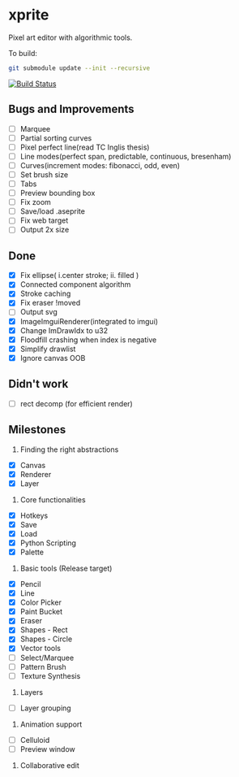 # xprite

Pixel art editor with algorithmic tools.

To build:

```bash
git submodule update --init --recursive
```

[![Build Status](https://travis-ci.org/rickyhan/xprite-editor.svg?branch=master)](https://travis-ci.org/rickyhan/xprite-editor)

## Bugs and Improvements

* [ ] Marquee
* [ ] Partial sorting curves
* [ ] Pixel perfect line(read TC Inglis thesis)
* [ ] Line modes(perfect span, predictable, continuous, bresenham)
* [ ] Curves(increment modes: fibonacci, odd, even)
* [ ] Set brush size
* [ ] Tabs
* [ ] Preview bounding box
* [ ] Fix zoom
* [ ] Save/load .aseprite
* [ ] Fix web target
* [ ] Output 2x size

## Done

* [x] Fix ellipse( i.center stroke; ii. filled )
* [x] Connected component algorithm
* [x] Stroke caching
* [x] Fix eraser !moved
* [ ] Output svg
* [x] ImageImguiRenderer(integrated to imgui)
* [x] Change ImDrawIdx to u32
* [x] Floodfill crashing when index is negative
* [x] Simplify drawlist
* [x] Ignore canvas OOB

## Didn't work

* [ ] rect decomp (for efficient render)

## Milestones

1. Finding the right abstractions
* [x] Canvas
* [x] Renderer
* [x] Layer

1. Core functionalities
* [x] Hotkeys
* [x] Save
* [x] Load
* [x] Python Scripting
* [x] Palette

1. Basic tools (Release target)
* [x] Pencil
* [x] Line
* [x] Color Picker
* [x] Paint Bucket
* [x] Eraser
* [x] Shapes - Rect
* [x] Shapes - Circle
* [x] Vector tools
* [ ] Select/Marquee
* [ ] Pattern Brush
* [ ] Texture Synthesis

1. Layers
* [ ] Layer grouping

1. Animation support
* [ ] Celluloid
* [ ] Preview window

1. Collaborative edit
